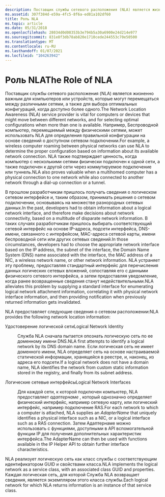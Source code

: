 ```yaml
---
description: Поставщик службы сетевого расположения (NLA) является жизненно важным для компьютеров или устройств, которые могут перемещаться между различными сетями, а также для выбора оптимальных конфигураций, когда доступно более одного.
ms.assetid: 307f384d-e59a-4fc5-8f6a-ed81a102df60
title: Роль NLA
ms.topic: article
ms.date: 05/31/2018
ms.openlocfilehash: 28034d0d08353b3e794b5a30a6900e24d214e977
ms.sourcegitcommit: 831e8f3db78ab820e1710cede244553c70e50500
ms.translationtype: MT
ms.contentlocale: ru-RU
ms.lasthandoff: 01/07/2021
ms.locfileid: "104263942"
---
```

# <a name="the-role-of-nla"></a><span data-ttu-id="08cc9-103">Роль NLA</span><span class="sxs-lookup"><span data-stu-id="08cc9-103">The Role of NLA</span></span>

<span data-ttu-id="08cc9-104">Поставщик службы сетевого расположения (NLA) является жизненно важным для компьютеров или устройств, которые могут перемещаться между различными сетями, а также для выбора оптимальных конфигураций, когда доступно более одного.</span><span class="sxs-lookup"><span data-stu-id="08cc9-104">The Network Location Awareness (NLA) service provider is vital for computers or devices that might move between different networks, and for selecting optimal configurations when more than one is available.</span></span> <span data-ttu-id="08cc9-105">Например, Беспроводной компьютер, перемещаемый между физическими сетями, может использовать NLA для определения правильной конфигурации на основе сведений о доступном сетевом подключении.</span><span class="sxs-lookup"><span data-stu-id="08cc9-105">For example, a wireless computer roaming between physical networks can use NLA to determine the proper configuration based on information about its available network connection.</span></span> <span data-ttu-id="08cc9-106">NLA также подтверждает ценность, когда компьютер с несколькими сетями физически подключен к одной сети, а также подключен к другой сети через коммутируемое подключение или туннель.</span><span class="sxs-lookup"><span data-stu-id="08cc9-106">NLA also proves valuable when a multihomed computer has a physical connection to one network while also connected to another network through a dial-up connection or a tunnel.</span></span>

<span data-ttu-id="08cc9-107">В прошлом разработчикам пришлось получать сведения о логическом сетевом интерфейсе и, таким образом, принимать решения о сетевом подключении, основываясь на множестве разнородных сетевых данных.</span><span class="sxs-lookup"><span data-stu-id="08cc9-107">In the past, developers had to obtain information about a logical network interface, and therefore make decisions about network connectivity, based on a multitude of disparate network information.</span></span> <span data-ttu-id="08cc9-108">В таких случаях разработчикам пришлось выбирать соответствующий сетевой интерфейс на основе IP-адреса, подсети интерфейса, DNS-имени, связанного с интерфейсом, MAC-адреса сетевой карты, имени беспроводной сети или других сетевых сведений.</span><span class="sxs-lookup"><span data-stu-id="08cc9-108">In those circumstances, developers had to choose the appropriate network interface based on the IP address, the subnet of the interface, the Domain Name System (DNS) name associated with the interface, the MAC address of a NIC, a wireless network name, or other network information.</span></span> <span data-ttu-id="08cc9-109">NLA устраняет эту проблему, предоставляя стандартный интерфейс для перечисления данных логических сетевых вложений, сопоставляя его с данными физического сетевого интерфейса, а затем предоставляя уведомление, когда ранее возвращенные сведения станут недействительными.</span><span class="sxs-lookup"><span data-stu-id="08cc9-109">NLA alleviates this problem by supplying a standard interface for enumerating logical network attachment information, correlating it with physical network interface information, and then providing notification when previously returned information gets invalidated.</span></span>

<span data-ttu-id="08cc9-110">NLA предоставляет следующие сведения о сетевом расположении:</span><span class="sxs-lookup"><span data-stu-id="08cc9-110">NLA provides the following network location information:</span></span>

<dl> <dt>

<span data-ttu-id="08cc9-111"><span id="Logical_Network_Identity"></span><span id="logical_network_identity"></span><span id="LOGICAL_NETWORK_IDENTITY"></span>Удостоверение логической сети</span><span class="sxs-lookup"><span data-stu-id="08cc9-111"><span id="Logical_Network_Identity"></span><span id="logical_network_identity"></span><span id="LOGICAL_NETWORK_IDENTITY"></span>Logical Network Identity</span></span>
</dt> <dd>

<span data-ttu-id="08cc9-112">Служба NLA сначала пытается опознать логическую сеть по ее доменному имени DNS.</span><span class="sxs-lookup"><span data-stu-id="08cc9-112">NLA first attempts to identify a logical network by its DNS domain name.</span></span> <span data-ttu-id="08cc9-113">Если логическая сеть не имеет доменного имени, NLA определяет сеть на основе настраиваемой статической информации, хранящейся в реестре, и, наконец, из адреса его подсети.</span><span class="sxs-lookup"><span data-stu-id="08cc9-113">If a logical network does not have a domain name, NLA identifies the network from custom static information stored in the registry, and finally from its subnet address.</span></span>

</dd> <dt>

<span data-ttu-id="08cc9-114"><span id="Logical_Network_Interfaces"></span><span id="logical_network_interfaces"></span><span id="LOGICAL_NETWORK_INTERFACES"></span>Логические сетевые интерфейсы</span><span class="sxs-lookup"><span data-stu-id="08cc9-114"><span id="Logical_Network_Interfaces"></span><span id="logical_network_interfaces"></span><span id="LOGICAL_NETWORK_INTERFACES"></span>Logical Network Interfaces</span></span>
</dt> <dd>

<span data-ttu-id="08cc9-115">Для каждой сети, к которой подключен компьютер, NLA предоставляет *адаптернаме* , который однозначно определяет физический интерфейс, например сетевую карту, или логический интерфейс, например подключение RAS.</span><span class="sxs-lookup"><span data-stu-id="08cc9-115">For each network to which a computer is attached, NLA supplies an *AdapterName* that uniquely identifies a physical interface such as a NIC, or a logical interface such as a RAS connection.</span></span> <span data-ttu-id="08cc9-116">Затем Адаптернаме можно использовать с функциями, доступными в API вспомогательной функции IP для получения дополнительных характеристик интерфейса.</span><span class="sxs-lookup"><span data-stu-id="08cc9-116">The AdapterName can then be used with functions available in the IP Helper API to obtain further interface characteristics.</span></span>

</dd> </dl>

<span data-ttu-id="08cc9-117">NLA реализует логическую сеть как класс службы с соответствующим идентификатором GUID и свойствами класса.</span><span class="sxs-lookup"><span data-stu-id="08cc9-117">NLA implements the logical network as a service class, with an associated class GUID and properties.</span></span> <span data-ttu-id="08cc9-118">Каждая логическая сеть, для которой Служба NLA возвращает сведения, является экземпляром этого класса службы.</span><span class="sxs-lookup"><span data-stu-id="08cc9-118">Each logical network for which NLA returns information is an instance of that service class.</span></span>

 

 




